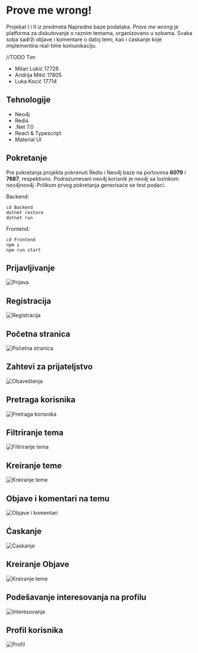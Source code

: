 # Prove me wrong!

Projekat I i II iz predmeta Napredne baze podataka. _Prove me wrong_ je platforma za diskutovanje o raznim temama, organizovano u sobama. Svaka soba sadrži objave i komentare o datoj temi, kao i ćaskanje koje implementira real-time komunikaciju.

//TODO Tim 

- Milan Lukić 17728
- Andrija Mitić 17805
- Luka Kocić 17714

## Tehnologije
- Neo4j
- Redis
- .Net 7.0
- React & Typescript
- Material UI

## Pokretanje

Pre pokretanja projekta pokrenuti Redis i Neo4j baze na portovima **6079** i **7687**, respektivno. Podrazumevani neo4j korisnik je _neo4j_ sa lozinkom _neo4jneo4j_.
Prilikom prvog pokretanja generisaće se test podaci.

Backend:

```
cd Backend
dotnet restore
dotnet run
```

Frontend:

```
cd Frontend
npm i
npm run start
```

## Prijavljivanje
![Prijava](/assets/Screenshot_7.jpg)
## Registracija
![Registracija](/assets/Screenshot_8.jpg)
## Početna stranica
![Početna stranica](/assets/Screenshot_4.jpg)
## Zahtevi za prijateljstvo
![Obaveštenja](/assets/Screenshot_3.jpg)
## Pretraga korisnika
![Pretraga korisnika](/assets/Screenshot_2.jpg)
## Filtriranje tema
![Filtriranje tema](/assets/Screenshot_9.jpg)
## Kreiranje teme
![Kreiranje teme](/assets/Screenshot_5.jpg)
## Objave i komentari na temu
![Objave i komentari](/assets/Screenshot_16.jpg)
## Ćaskanje
![Ćaskanje](/assets/Screenshot_15.jpg)
## Kreiranje Objave
![Kreiranje teme](/assets/Screenshot_10.jpg)
## Podešavanje interesovanja na profilu
![Interesovanja](/assets/Screenshot_11.jpg)
## Profil korisnika
![Profil](/assets/Screenshot_12.jpg)
